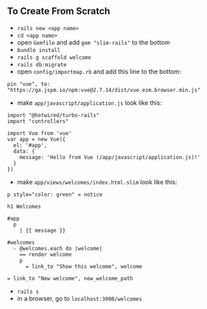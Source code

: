 ## To Create From Scratch
- `rails new <app name>`
- `cd <app name>`
- open `Gemfile` and add `gem "slim-rails"` to the bottom
- `bundle install`
- `rails g scaffold welcome`
- `rails db:migrate`
- open `config/importmap.rb` and add this line to the bottom:
```
pin "vue", to: "https://ga.jspm.io/npm:vue@2.7.14/dist/vue.esm.browser.min.js"
```
- make `app/javascript/application.js` look like this:
```
import "@hotwired/turbo-rails"
import "controllers"

import Vue from 'vue'
var app = new Vue({
  el: '#app',
  data: {
    message: 'Hello from Vue (/app/javascript/application.js)!'
  }
})
```
- make `app/views/welcomes/index.html.slim` look like this:
```
p style="color: green" = notice

h1 Welcomes

#app
  p
    | {{ message }}

#welcomes
  - @welcomes.each do |welcome|
    == render welcome
    p
      = link_to "Show this welcome", welcome

= link_to "New welcome", new_welcome_path

```
- `rails s`
- in a browser, go to `localhost:3000/welcomes`